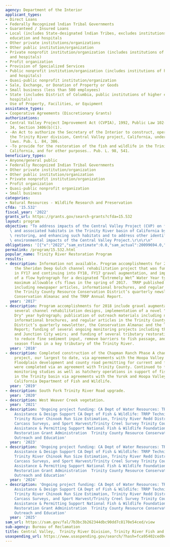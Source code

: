 ```yaml
---
agency: Department of the Interior
applicant_types:
- Direct Loans
- Federally Recognized lndian Tribal Governments
- Guaranteed / Insured Loans
- Local (includes State-designated lndian Tribes, excludes institutions of higher
  education and hospitals
- Other private institutions/organizations
- Other public institution/organization
- Private nonprofit institution/organization (includes institutions of higher education
  and hospitals)
- Profit organization
- Provision of Specialized Services
- Public nonprofit institution/organization (includes institutions of higher education
  and hospitals)
- Quasi-public nonprofit institution/organization
- Sale, Exchange, or Donation of Property or Goods
- Small business (less than 500 employees)
- State (includes District of Columbia, public institutions of higher education and
  hospitals)
- Use of Property, Facilities, or Equipment
assistance_types:
- Cooperative Agreements (Discretionary Grants)
authorizations:
- Central Valley Project Improvement Act (CVPIA), 1992, Public Law 102-575, Title
  34, Section 3406(b)(1).
- -An Act to authorize the Secretary of the Interior to construct, operate, and maintain
  the Trinity River division, Central Valley project, California, under Federal reclamation
  laws. Pub. L. 84, 386.
- -To provide for the restoration of the fish and wildlife in the Trinity River Basin,
  California, and for other purposes.. Pub. L. 98, 541.
beneficiary_types:
- Anyone/general public
- Federally Recognized Indian Tribal Governments
- Other private institution/organization
- Other public institution/organization
- Private nonprofit institution/organization
- Profit organization
- Quasi-public nonprofit organization
- Small business
categories:
- Natural Resources - Wildlife Research and Preservation
cfda: '15.532'
fiscal_year: '2022'
grants_url: https://grants.gov/search-grants?cfda=15.532
layout: program
objective: "To address impacts of the Central Valley Project (CVP) on fish, wildlife,\
  \ and associated habitats in the Trinity River basin of California by protecting,\
  \ restoring, and enhancing such habitats and to address other identified adverse\
  \ environmental impacts of the Central Valley Project.\r\n\r\n"
obligations: '[{"x":"2022","sam_estimate":0.0,"sam_actual":20099694.0,"usa_spending_actual":12367131.94},{"x":"2023","sam_estimate":0.0,"sam_actual":15032313.0,"usa_spending_actual":15032313.5},{"x":"2024","sam_estimate":7453000.0,"sam_actual":0.0,"usa_spending_actual":13733068.76}]'
permalink: /program/15.532.html
popular_name: Trinity River Restoration Program
results:
- description: Information not available. Program accomplishments for 2017 include
    the Sheridan Deep Gulch channel rehabilitation project that was funded and implemented
    in FY17 and continuing into FY18, FY17 gravel augmentation, and implementation
    of a flow hydrograph for a designated “Extremely Wet” Water Year type including
    maximum allowable cfs flows in the spring of 2017.  TRRP published outreach materials
    including newspaper articles, informational brochures, and regular articles in
    the Trinity County Resource Conservation District’s quarterly newsletter, the
    Conservation Almanac and the TRRP Annual Report.
  year: '2017'
- description: Program accomplishments for 2018 include gravel augmentation; advancing
    several channel rehabilitation designs, implementation of a novel "Critically
    Dry" year hydrograph; publication of outreach materials including newspaper articles,
    informational brochures, and regular articles in the Trinity County Resource Conservation
    District’s quarterly newsletter, the Conservation Almanac and the TRRP Annual
    Report; funding of several ongoing monitoring projects including the Willow Creek
    and Junction City weirs; and funding of several tributary restoration projects
    to reduce fine sediment input, remove barriers to fish passage, and increase dry
    season flows in a key tributary of the Trinity River.
  year: '2018'
- description: Completed construction of the Chapman Ranch Phase A channel restoration
    project, our largest to date, via agreements with the Hoopa Valley and Yurok Tribes.
    Floodplain development and county road permitting for current and future projects
    were completed via an agreement with Trinity County. Continued to fund long-term
    monitoring studies as well as hatchery operations in support of fisheries management
    in the Trinity basin via agreements with the Yurok and Hoopa Valley Tribes and
    California Department of Fish and Wildlife.
  year: '2019'
- description: South Fork Trinity River Road upgrade.
  year: '2020'
- description: West Weaver Creek vegetation.
  year: '2021'
- description: 'Ongoing project funding: CA Dept of Water Resources: TRRP Technical
    Assistance & Design Support CA Dept of Fish & Wildlife: TRRP Technical Assistance,
    Trinity River Chinook Run Size Estimation, Trinity River Redd Distribution and
    Carcass Surveys, and Sport Harvest/Trinity Creel Survey Trinity County: TRRP Technical
    Assistance & Permitting Support National Fish & Wildlife Foundation: Watershed
    Restoration Grant Administration  Trinity County Resource Conservation District:  Public
    Outreach and Education'
  year: '2023'
- description: 'Ongoing project funding: CA Dept of Water Resources: TRRP Technical
    Assistance & Design Support CA Dept of Fish & Wildlife: TRRP Technical Assistance,
    Trinity River Chinook Run Size Estimation, Trinity River Redd Distribution and
    Carcass Surveys, and Sport Harvest/Trinity Creel Survey Trinity County: TRRP Technical
    Assistance & Permitting Support National Fish & Wildlife Foundation: Watershed
    Restoration Grant Administration  Trinity County Resource Conservation District:  Public
    Outreach and Education'
  year: '2024'
- description: 'Ongoing project funding: CA Dept of Water Resources: TRRP Technical
    Assistance & Design Support CA Dept of Fish & Wildlife: TRRP Technical Assistance,
    Trinity River Chinook Run Size Estimation, Trinity River Redd Distribution and
    Carcass Surveys, and Sport Harvest/Trinity Creel Survey Trinity County: TRRP Technical
    Assistance & Permitting Support National Fish & Wildlife Foundation: Watershed
    Restoration Grant Administration  Trinity County Resource Conservation District:  Public
    Outreach and Education'
  year: '2025'
sam_url: https://sam.gov/fal/7b3bc3b262344dbc90dd7c8170e54ced/view
sub-agency: Bureau of Reclamation
title: Central Valley,  Trinity River Division, Trinity River Fish and Wildlife Management
usaspending_url: https://www.usaspending.gov/search/?hash=fca95402ced0cae22dc9bf1af8bee72a
---
```

